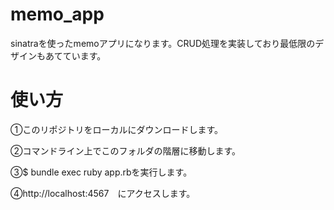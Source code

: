 # memo_app
sinatraを使ったmemoアプリになります。CRUD処理を実装しており最低限のデザインもあてています。

# 使い方
①このリポジトリをローカルにダウンロードします。

②コマンドライン上でこのフォルダの階層に移動します。

③$ bundle exec ruby app.rbを実行します。

④http://localhost:4567　にアクセスします。
